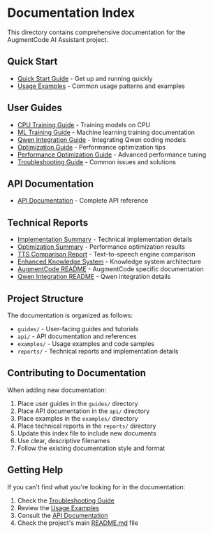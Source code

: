 # Documentation Index

This directory contains comprehensive documentation for the AugmentCode AI Assistant project.

## Quick Start

- [Quick Start Guide](guides/QUICK_START_GUIDE.md) - Get up and running quickly
- [Usage Examples](examples/USAGE_EXAMPLES.md) - Common usage patterns and examples

## User Guides

- [CPU Training Guide](guides/CPU_TRAINING_GUIDE.md) - Training models on CPU
- [ML Training Guide](guides/ML_TRAINING_README.md) - Machine learning training documentation
- [Qwen Integration Guide](guides/QWEN_INTEGRATION_GUIDE.md) - Integrating Qwen coding models
- [Optimization Guide](guides/OPTIMIZATION_GUIDE.md) - Performance optimization tips
- [Performance Optimization Guide](guides/PERFORMANCE_OPTIMIZATION_GUIDE.md) - Advanced performance tuning
- [Troubleshooting Guide](guides/TROUBLESHOOTING_GUIDE.md) - Common issues and solutions

## API Documentation

- [API Documentation](api/API_DOCUMENTATION.md) - Complete API reference

## Technical Reports

- [Implementation Summary](reports/IMPLEMENTATION_SUMMARY.md) - Technical implementation details
- [Optimization Summary](reports/OPTIMIZATION_SUMMARY.md) - Performance optimization results
- [TTS Comparison Report](reports/TTS_COMPARISON_REPORT.md) - Text-to-speech engine comparison
- [Enhanced Knowledge System](reports/ENHANCED_KNOWLEDGE_SYSTEM_README.md) - Knowledge system architecture
- [AugmentCode README](reports/README_AUGMENTCODE.md) - AugmentCode specific documentation
- [Qwen Integration README](reports/README_QWEN_INTEGRATION.md) - Qwen integration details

## Project Structure

The documentation is organized as follows:

- `guides/` - User-facing guides and tutorials
- `api/` - API documentation and references
- `examples/` - Usage examples and code samples
- `reports/` - Technical reports and implementation details

## Contributing to Documentation

When adding new documentation:

1. Place user guides in the `guides/` directory
2. Place API documentation in the `api/` directory
3. Place examples in the `examples/` directory
4. Place technical reports in the `reports/` directory
5. Update this index file to include new documents
6. Use clear, descriptive filenames
7. Follow the existing documentation style and format

## Getting Help

If you can't find what you're looking for in the documentation:

1. Check the [Troubleshooting Guide](guides/TROUBLESHOOTING_GUIDE.md)
2. Review the [Usage Examples](examples/USAGE_EXAMPLES.md)
3. Consult the [API Documentation](api/API_DOCUMENTATION.md)
4. Check the project's main [README.md](../README.md) file
